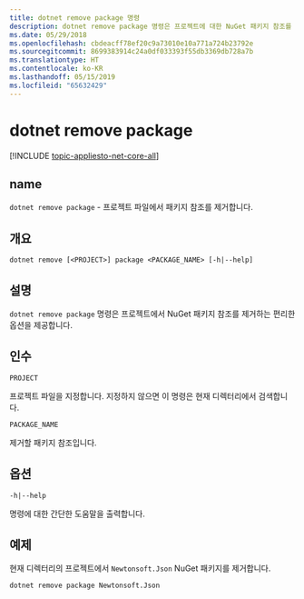 ```yaml
---
title: dotnet remove package 명령
description: dotnet remove package 명령은 프로젝트에 대한 NuGet 패키지 참조를 제거하는 편리한 옵션을 제공합니다.
ms.date: 05/29/2018
ms.openlocfilehash: cbdeacff78ef20c9a73010e10a771a724b23792e
ms.sourcegitcommit: 8699383914c24a0df033393f55db3369db728a7b
ms.translationtype: HT
ms.contentlocale: ko-KR
ms.lasthandoff: 05/15/2019
ms.locfileid: "65632429"
---
```

# <a name="dotnet-remove-package"></a>dotnet remove package

[!INCLUDE [topic-appliesto-net-core-all](../../../includes/topic-appliesto-net-core-all.md)]

## <a name="name"></a>name

`dotnet remove package` - 프로젝트 파일에서 패키지 참조를 제거합니다.

## <a name="synopsis"></a>개요

`dotnet remove [<PROJECT>] package <PACKAGE_NAME> [-h|--help]`

## <a name="description"></a>설명

`dotnet remove package` 명령은 프로젝트에서 NuGet 패키지 참조를 제거하는 편리한 옵션을 제공합니다.

## <a name="arguments"></a>인수

`PROJECT`

프로젝트 파일을 지정합니다. 지정하지 않으면 이 명령은 현재 디렉터리에서 검색합니다.

`PACKAGE_NAME`

제거할 패키지 참조입니다.

## <a name="options"></a>옵션

`-h|--help`

명령에 대한 간단한 도움말을 출력합니다.

## <a name="examples"></a>예제

현재 디렉터리의 프로젝트에서 `Newtonsoft.Json` NuGet 패키지를 제거합니다.

`dotnet remove package Newtonsoft.Json`
